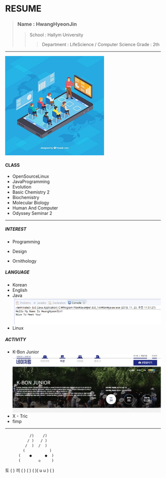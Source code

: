 RESUME
====================  
>### Name : HwangHyeonJin  
>>School : Hallym University  
>>>Department : LifeScience / Computer Science 
Grade : 2th
------------------------
![1](22222222.jpg)
#### CLASS 
- OpenSourceLinux   
- JavaProgramming    
- Evolution  
- Basic Chemistry 2  
- Biochemistry  
- Molecular Biology  
- Human And Computer  
- Odyssey Seminar 2  
 -------------------------
##### INTEREST   
- Programming   

- Design   
- Ornithology    

##### LANGUAGE  
- Korean  
- English  
- Java  
![2](2.png)
- Linux  

##### ACTIVITY  
- K-Bon Junior  
![1](kbon.jpg)
- X - Tric  
- fimp
 ------------------------  
               /)    /)
              / )   / )
             /  )  /  )
            (           )
          (    ●      ●  )
          (        ◇     )
토         (             )          끼
          (                )
         (                  )
      ( )(    u         u  )
          (               )

 
